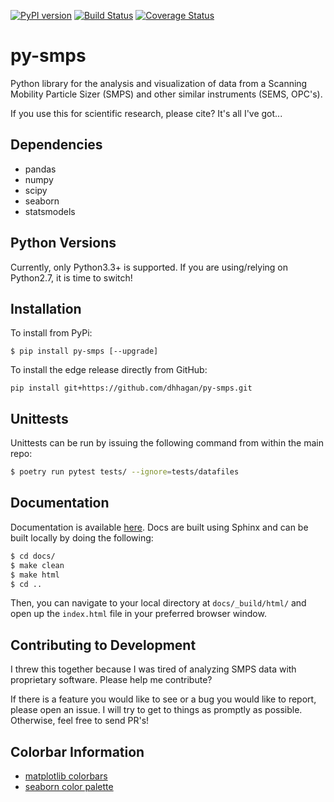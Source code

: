 [![PyPI version](https://badge.fury.io/py/smps.svg)](https://badge.fury.io/py/smps)
[![Build Status](https://travis-ci.org/dhhagan/py-smps.svg?branch=master)](https://travis-ci.org/dhhagan/py-smps)
[![Coverage Status](https://coveralls.io/repos/github/dhhagan/py-smps/badge.svg?branch=master)](https://coveralls.io/github/dhhagan/py-smps?branch=master)


# py-smps
Python library for the analysis and visualization of data from a Scanning Mobility Particle Sizer (SMPS) and other similar instruments (SEMS, OPC's).

If you use this for scientific research, please cite? It's all I've got...

## Dependencies

  * pandas
  * numpy
  * scipy
  * seaborn
  * statsmodels

## Python Versions

Currently, only Python3.3+ is supported. If you are using/relying on Python2.7, it is time to switch!

## Installation

To install from PyPi:

    $ pip install py-smps [--upgrade]

To install the edge release directly from GitHub:

    pip install git+https://github.com/dhhagan/py-smps.git

## Unittests

Unittests can be run by issuing the following command from within the main repo:

```sh
$ poetry run pytest tests/ --ignore=tests/datafiles
```


## Documentation

Documentation is available [here](add-link-later). Docs are built using Sphinx and can be built locally by doing the following:

```sh
$ cd docs/
$ make clean
$ make html
$ cd ..
```

Then, you can navigate to your local directory at `docs/_build/html/` and open up the `index.html` file in your preferred browser window.


## Contributing to Development

I threw this together because I was tired of analyzing SMPS data with proprietary software. Please help me contribute?

If there is a feature you would like to see or a bug you would like to report, please open an issue. I will try to get to things as promptly as possible. Otherwise, feel free to send PR's!


## Colorbar Information

  * [matplotlib colorbars](http://matplotlib.org/examples/color/colormaps_reference.html)
  * [seaborn color palette](http://seaborn.pydata.org/tutorial/color_palettes.html)
